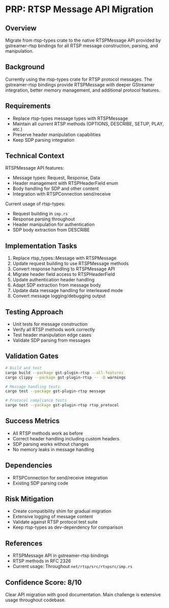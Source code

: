 # PRP: RTSP Message API Migration

## Overview
Migrate from rtsp-types crate to the native RTSPMessage API provided by gstreamer-rtsp bindings for all RTSP message construction, parsing, and manipulation.

## Background
Currently using the rtsp-types crate for RTSP protocol messages. The gstreamer-rtsp bindings provide RTSPMessage with deeper GStreamer integration, better memory management, and additional protocol features.

## Requirements
- Replace rtsp-types message types with RTSPMessage
- Maintain all current RTSP methods (OPTIONS, DESCRIBE, SETUP, PLAY, etc.)
- Preserve header manipulation capabilities
- Keep SDP parsing integration

## Technical Context
RTSPMessage API features:
- Message types: Request, Response, Data
- Header management with RTSPHeaderField enum
- Body handling for SDP and other content
- Integration with RTSPConnection send/receive

Current usage of rtsp-types:
- Request building in `imp.rs`
- Response parsing throughout
- Header manipulation for authentication
- SDP body extraction from DESCRIBE

## Implementation Tasks
1. Replace rtsp_types::Message with RTSPMessage
2. Update request building to use RTSPMessage methods
3. Convert response handling to RTSPMessage API
4. Migrate header field access to RTSPHeaderField
5. Update authentication header handling
6. Adapt SDP extraction from message body
7. Update data message handling for interleaved mode
8. Convert message logging/debugging output

## Testing Approach
- Unit tests for message construction
- Verify all RTSP methods work correctly
- Test header manipulation edge cases
- Validate SDP parsing from messages

## Validation Gates
```bash
# Build and test
cargo build --package gst-plugin-rtsp --all-features
cargo clippy --package gst-plugin-rtsp -- -D warnings

# Message handling tests
cargo test --package gst-plugin-rtsp message

# Protocol compliance tests
cargo test --package gst-plugin-rtsp rtsp_protocol
```

## Success Metrics
- All RTSP methods work as before
- Correct header handling including custom headers
- SDP parsing works without changes
- No memory leaks in message handling

## Dependencies
- RTSPConnection for send/receive integration
- Existing SDP parsing code

## Risk Mitigation
- Create compatibility shim for gradual migration
- Extensive logging of message content
- Validate against RTSP protocol test suite
- Keep rtsp-types as dev-dependency for comparison

## References
- RTSPMessage API in gstreamer-rtsp bindings
- RTSP methods in RFC 2326
- Current usage: Throughout `net/rtsp/src/rtspsrc/imp.rs`

## Confidence Score: 8/10
Clear API migration with good documentation. Main challenge is extensive usage throughout codebase.